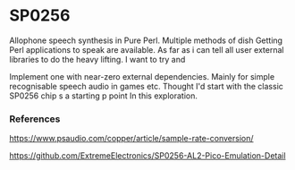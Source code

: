 # SP0256
Allophone speech synthesis in Pure Perl. Multiple methods of dish
Getting Perl applications to speak are available.  As far as i can tell all user external libraries to do the heavy lifting. I want to try and 

Implement one with near-zero external dependencies. Mainly for simple recognisable speech audio in games etc. 
Thought I'd start with the classic SP0256 chip s a starting p point 
In this exploration. 

### References
https://www.psaudio.com/copper/article/sample-rate-conversion/

https://github.com/ExtremeElectronics/SP0256-AL2-Pico-Emulation-Detail

